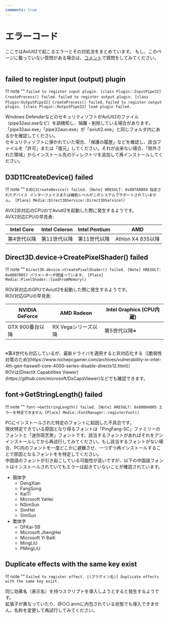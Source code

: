 ```yaml
---
comments: true
---
```


# エラーコード

ここではAviUtl2で起こるエラーとその対処法をまとめています。
もし、このページに載っていない質問がある場合は、[コメント](#__comments)で質問をしてみてください。<br><br>

## failed to register input (output) plugin

!!! note ""
    `failed to register input plugin. [class Plugin::InputPipe32]
    CreateProcess() failed.`
    `failed to register output plugin. [class Plugin:OutputPipe32]
    CreateProcess() failed.`
    `failed to register output plugin. [class Plugin::OutputPipe32]
    load plugin failed.`

Windows DefenderなどのセキュリティソフトがAviUtl2のファイル（pipe32aui.exeなど）を誤検知し、隔離・削除している場合があります。「pipe32aui.exe」「pipe32auo.exe」が「aviutl2.exe」と同じフォルダ内にあるかを確認してください。<br>
セキュリティソフトに弾かれていた場合、「保護の履歴」などを確認し、該当ファイルを「許可」または「復元」してください。それが出来ない場合、「除外された領域」からインストール先のディレクトリを追加して再インストールしてください。

## D3D11CreateDevice() failed

!!! note ""
    `D3D11CreateDevice() failed.
    [Note]
    HRESULT: 0x887A0004
    指定されたデバイス インターフェイスまたは機能レベルがこのシステムでサポートされていません。
    [Place]
    Media::Direct3DService::Direct3DService()`

AVX2非対応のCPUのでAviutl2を起動した際に発生するようです。<br>
AVX2対応CPUの早見表:

|Intel Core|Intel Celeron|Intel Pentium|AMD|
|----|----|----|----|
|第4世代以降|第11世代以降|第11世代以降|Athlon X4 835以降|

## Direct3D.device->CreatePixelShader() failed

!!! note ""
    `Direct3D.device->CreatePixelShader() failed.
    [Note]
    HRESULT: 0x80070057
    パラメーターが間違っています。
    [Place]
    Media::PixelShader::loadFromMemory()`

ROV非対応のGPUでAviutl2を起動した際に発生するようです。<br>
ROV対応GPUの早見表:

|NVIDIA GeForce|AMD Radeon|Intel Graphics (CPU内蔵)|
|----|----|----|
|GTX 900番台以降|RX Vegaシリーズ以降|第5世代以降※|

<br>
※第4世代も対応しているが、最新ドライバを適用すると非対応化する（[脆弱性対策のため](https://www.nichepcgamer.com/archives/vulnerability-in-intel-4th-gen-haswell-core-4000-series-disable-directx12.html)）<br>
ROVは[DirectX Capabilities Viewer](https://github.com/microsoft/DxCapsViewer)などでも確認できます。

## font->GetStringLength() failed

!!! note ""
    `font->GetStringLength() failed.
    [Note]
    HRESULT: 0x80004005 エラーを特定できません
    [Place]
    Media::FontManager::registerFont()`

PCにインストールされた特定のフォントに起因した不具合です。<br>
現状特定できている原因となり得るフォントは「PingFang-SC」ファミリーのフォントと「迷你简艺黑」フォントです。該当するフォントがあればそれをアンインストールしてから再試行してみてください。もし該当するフォントがない場合、PC内のフォントを一度どこかに避難させ、一つずつ再インストールすることで原因となるフォントをを特定してください。<br>
中国語のフォントが引き起こしている可能性が高いですが、以下の中国語フォントはインストールされていてもエラーは起きていないことが確認されています。

- 簡体字
  - DengXian
  - FangSong
  - KaiTi
  - Microsoft YaHei
  - NSimSun
  - SimHei
  - SimSun
- 繁体字
  - DFKai-SB
  - Microsoft JhengHei
  - Microsoft Yi Baiti
  - MingLiU
  - PMingLiU

## Duplicate effects with the same key exist

!!! note ""
    `Failed to register effect. [(プラグイン名)]
    Duplicate effects with the same key exist.`

同じ効果名（表示名）を持つスクリプトを導入しようとすると発生するようです。<br>
拡張子が異なっていたり、@○○.anmに内包されている状態でも導入できません。名称を変更して再試行してみてください。

